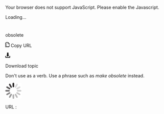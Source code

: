 Your browser does not support JavaScript. Please enable the Javascript.

Loading...

# 

obsolete

![Copy URL](obsolete_files/Copy.png)
Copy URL

![Download](obsolete_files/Download.png)

Download topic

Don't use as a verb. Use a phrase such as *make obsolete* instead.

![In progress](obsolete_files/activity-large.gif)

URL :
